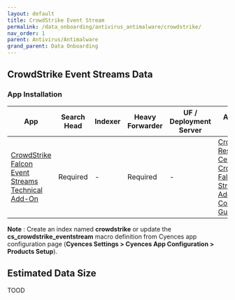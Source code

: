 ```yaml
---
layout: default
title: CrowdStrike Event Stream
permalink: /data_onboarding/antivirus_antimalware/crowdstrike/
nav_order: 1
parent: Antivirus/Antimalware
grand_parent: Data Onboarding
---
```


## **CrowdStrike Event Streams Data**

### App Installation

| App |  Search Head  | Indexer | Heavy Forwarder | UF / Deployment Server | Additional Details |
| ---- | ------ | ------------ | -------------- | -------------------- | ------ |
| [CrowdStrike Falcon Event Streams Technical Add-On](https://splunkbase.splunk.com/app/5082/) | Required | - | Required | - | [CrowdStrike Resource Center: CrowdStrike Falcon Event Streams Add-On Configuration Guide](https://www.crowdstrike.com/wp-content/uploads/2020/07/CrowdStrike-Falcon-Event-Streams-Add-on-Guide.pdf) |


**Note** : Create an index named **crowdstrike** or update the **cs_crowdstrike_eventstream** macro definition from Cyences app configuration page (**Cyences Settings > Cyences App Configuration > Products Setup**).


## Estimated Data Size
TOOD